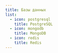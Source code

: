 ```yaml
---
title: Базы данных
list:
  - icon: postgresql
    title: PostgreSQL
  - icon: mongodb
    title: MongoDB
  - icon: redis
    title: Redis
---
```

